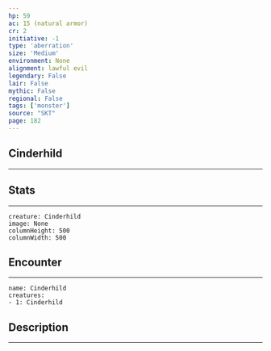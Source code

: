 ```yaml
---
hp: 59
ac: 15 (natural armor)
cr: 2
initiative: -1
type: 'aberration'    
size: 'Medium'
environment: None
alignment: lawful evil
legendary: False
lair: False
mythic: False
regional: False
tags: ['monster']
source: "SKT"
page: 182
---
```


## Cinderhild
---



## Stats
---

```statblock
creature: Cinderhild
image: None
columnHeight: 500
columnWidth: 500
```

## Encounter
---

```encounter-table
name: Cinderhild
creatures:
- 1: Cinderhild
```

## Description
---




